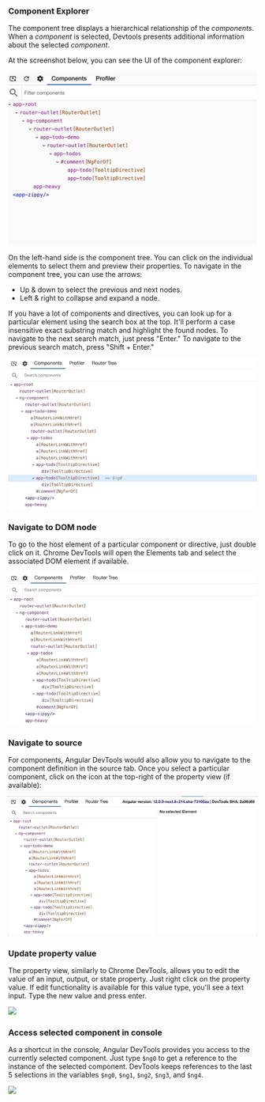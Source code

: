 ### Component Explorer

The component tree displays a hierarchical relationship of the _components_. When a _component_ is selected, Devtools presents additional information about the selected _component_.

At the screenshot below, you can see the UI of the component explorer:

<img src="assets/component-explorer.png" />

On the left-hand side is the component tree. You can click on the individual elements to select them and preview their properties. To navigate in the component tree, you can use the arrows:

- Up & down to select the previous and next nodes.
- Left & right to collapse and expand a node.

If you have a lot of components and directives, you can look up for a particular element using the search box at the top. It'll perform a case insensitive exact substring match and highlight the found nodes. To navigate to the next search match, just press "Enter." To navigate to the previous search match, press "Shift + Enter."

<img src="assets/search.gif" />

### Navigate to DOM node

To go to the host element of a particular component or directive, just double click on it. Chrome DevTools will open the Elements tab and select the associated DOM element if available.

<img src="assets/navigate-dom.gif" />

### Navigate to source

For components, Angular DevTools would also allow you to navigate to the component definition in the source tab. Once you select a particular component, click on the icon at the top-right of the property view (if available):

<img src="assets/navigate-source.gif"/>

### Update property value

The property view, similarly to Chrome DevTools, allows you to edit the value of an input, output, or state property. Just right click on the property value. If edit functionality is available for this value type, you'll see a text input.
Type the new value and press enter.

<img src="assets/update-property.gif"/>

### Access selected component in console

As a shortcut in the console, Angular DevTools provides you access to the currently selected component. Just type `$ng0` to get a reference to the instance of the selected component. DevTools keeps references to the last 5 selections in the variables `$ng0`, `$ng1`, `$ng2`, `$ng3`, and `$ng4`.

<img src="assets/access-console.gif" />
